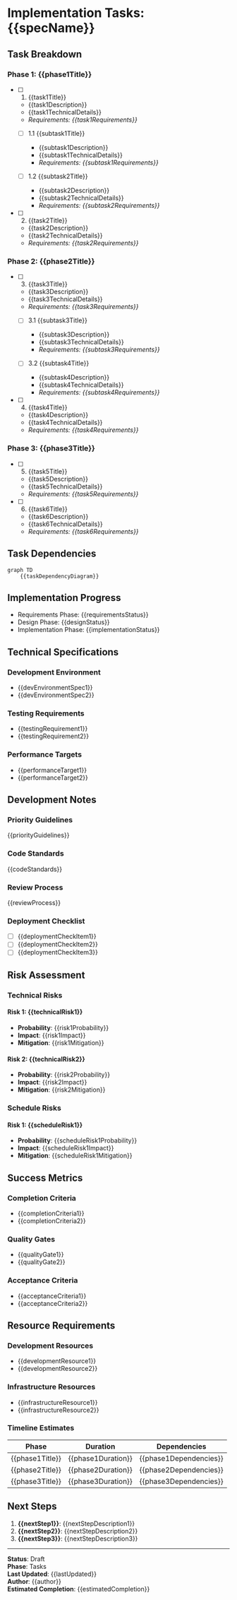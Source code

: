 # Implementation Tasks: {{specName}}

## Task Breakdown

### Phase 1: {{phase1Title}}

- [ ] 1. {{task1Title}}
  - {{task1Description}}
  - {{task1TechnicalDetails}}
  - _Requirements: {{task1Requirements}}_

  - [ ] 1.1 {{subtask1Title}}
    - {{subtask1Description}}
    - {{subtask1TechnicalDetails}}
    - _Requirements: {{subtask1Requirements}}_

  - [ ] 1.2 {{subtask2Title}}
    - {{subtask2Description}}
    - {{subtask2TechnicalDetails}}
    - _Requirements: {{subtask2Requirements}}_

- [ ] 2. {{task2Title}}
  - {{task2Description}}
  - {{task2TechnicalDetails}}
  - _Requirements: {{task2Requirements}}_

### Phase 2: {{phase2Title}}

- [ ] 3. {{task3Title}}
  - {{task3Description}}
  - {{task3TechnicalDetails}}
  - _Requirements: {{task3Requirements}}_

  - [ ] 3.1 {{subtask3Title}}
    - {{subtask3Description}}
    - {{subtask3TechnicalDetails}}
    - _Requirements: {{subtask3Requirements}}_

  - [ ] 3.2 {{subtask4Title}}
    - {{subtask4Description}}
    - {{subtask4TechnicalDetails}}
    - _Requirements: {{subtask4Requirements}}_

- [ ] 4. {{task4Title}}
  - {{task4Description}}
  - {{task4TechnicalDetails}}
  - _Requirements: {{task4Requirements}}_

### Phase 3: {{phase3Title}}

- [ ] 5. {{task5Title}}
  - {{task5Description}}
  - {{task5TechnicalDetails}}
  - _Requirements: {{task5Requirements}}_

- [ ] 6. {{task6Title}}
  - {{task6Description}}
  - {{task6TechnicalDetails}}
  - _Requirements: {{task6Requirements}}_

## Task Dependencies

```mermaid
graph TD
    {{taskDependencyDiagram}}
```

## Implementation Progress

- Requirements Phase: {{requirementsStatus}}
- Design Phase: {{designStatus}}
- Implementation Phase: {{implementationStatus}}

## Technical Specifications

### Development Environment

- {{devEnvironmentSpec1}}
- {{devEnvironmentSpec2}}

### Testing Requirements

- {{testingRequirement1}}
- {{testingRequirement2}}

### Performance Targets

- {{performanceTarget1}}
- {{performanceTarget2}}

## Development Notes

### Priority Guidelines

{{priorityGuidelines}}

### Code Standards

{{codeStandards}}

### Review Process

{{reviewProcess}}

### Deployment Checklist

- [ ] {{deploymentCheckItem1}}
- [ ] {{deploymentCheckItem2}}
- [ ] {{deploymentCheckItem3}}

## Risk Assessment

### Technical Risks

#### Risk 1: {{technicalRisk1}}
- **Probability**: {{risk1Probability}}
- **Impact**: {{risk1Impact}}
- **Mitigation**: {{risk1Mitigation}}

#### Risk 2: {{technicalRisk2}}
- **Probability**: {{risk2Probability}}
- **Impact**: {{risk2Impact}}
- **Mitigation**: {{risk2Mitigation}}

### Schedule Risks

#### Risk 1: {{scheduleRisk1}}
- **Probability**: {{scheduleRisk1Probability}}
- **Impact**: {{scheduleRisk1Impact}}
- **Mitigation**: {{scheduleRisk1Mitigation}}

## Success Metrics

### Completion Criteria

- {{completionCriteria1}}
- {{completionCriteria2}}

### Quality Gates

- {{qualityGate1}}
- {{qualityGate2}}

### Acceptance Criteria

- {{acceptanceCriteria1}}
- {{acceptanceCriteria2}}

## Resource Requirements

### Development Resources

- {{developmentResource1}}
- {{developmentResource2}}

### Infrastructure Resources

- {{infrastructureResource1}}
- {{infrastructureResource2}}

### Timeline Estimates

| Phase | Duration | Dependencies |
|-------|----------|--------------|
| {{phase1Title}} | {{phase1Duration}} | {{phase1Dependencies}} |
| {{phase2Title}} | {{phase2Duration}} | {{phase2Dependencies}} |
| {{phase3Title}} | {{phase3Duration}} | {{phase3Dependencies}} |

## Next Steps

1. **{{nextStep1}}**: {{nextStepDescription1}}
2. **{{nextStep2}}**: {{nextStepDescription2}}
3. **{{nextStep3}}**: {{nextStepDescription3}}

---

**Status**: Draft  
**Phase**: Tasks  
**Last Updated**: {{lastUpdated}}  
**Author**: {{author}}  
**Estimated Completion**: {{estimatedCompletion}}  